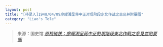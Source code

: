 ```yaml
---
layout: post
title: "[待录入]1948/04/09廖耀湘呈蒋中正对现阶段东北作战之意见并附要图"
category: "Liao's Tele"
---
```



> 来源：国史馆 [*原档链接：廖耀湘呈蔣中正對現階段東北作戰之意見並附要圖*](https://ahonline.drnh.gov.tw/index.php?act=Display/image/5894429wRa0Dv=#c6x)